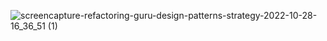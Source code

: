 ![screencapture-refactoring-guru-design-patterns-strategy-2022-10-28-16_36_51 (1)](https://user-images.githubusercontent.com/58219688/198615930-72b3d371-7387-4995-9347-496d7135ac57.png)
